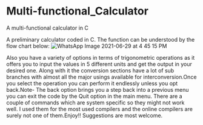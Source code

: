 # Multi-functional_Calculator
A multi-functional calculator in C

A preliminary calculator coded in C. The function can be understood by the flow chart below: ![WhatsApp Image 2021-06-29 at 4 45 15 PM](https://user-images.githubusercontent.com/84078234/124151547-47e19f00-dab0-11eb-8640-67bc01efc50a.jpeg)

Also you have a variety of options in terms of trigonometric operations as it offers you to input the values in 5 different units and get the output in your desired one. Along with it the conversion sections have a lot of sub branches with almost all the major usings available for interconversion.Once you select the operation you can perform it endlessly unless you opt back.Note- The back option brings you a step back into a previous menu you can exit the code by the Quit option in the main menu. There are a couple of commands which are system specific so they might not work well. I used them for the most used compilers and the online compilers are surely not one of them.Enjoy!! Suggestions are most welcome.
